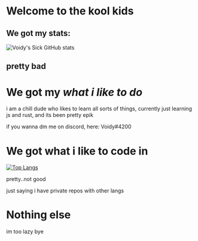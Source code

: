 # Welcome to the kool kids


## We got my stats:
![Voidy's Sick GitHub stats](https://github-readme-stats.vercel.app/api?username=VoidyCD&show_icons=true&theme=radical)

## pretty bad

# We got my *what i like to do*

i am a chill dude who likes to learn all sorts of things, currently just learning js and rust, and its been pretty epik

if you wanna dm me on discord, here: Voidy#4200


# We got what i like to code in


[![Top Langs](https://github-readme-stats.vercel.app/api/top-langs/?username=VoidyCD)](https://github.com/anuraghazra/github-readme-stats)

pretty..not good

just saying i have private repos with other langs




# Nothing else
im too lazy bye
